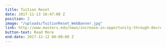 ```yaml
---
title: Tuition Reset
date: 2017-11-13 16:47:00 Z
position: 2
image: "/uploads/TuitionReset_WebBanner.jpg"
link: http://www.masters.edu/news/increase-in-opportunity-through-decrease-in-tuition
button-text: Read More
end-date: 2017-12-12 00:00:00 Z
---
```


